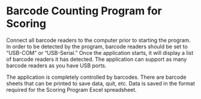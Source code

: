 # Barcode Counting Program for Scoring
Connect all barcode readers to the computer prior to starting the program. In order to be detected by the program, barcode readers should be set to “USB-COM” or “USB-Serial.” Once the application starts, it will display a list of barcode readers it has detected. The application can support as many barcode readers as you have USB ports.

The application is completely controlled by barcodes. There are barcode sheets that can be printed to save data, quit, etc. Data is saved in the format required for the Scoring Program Excel spreadsheet.
